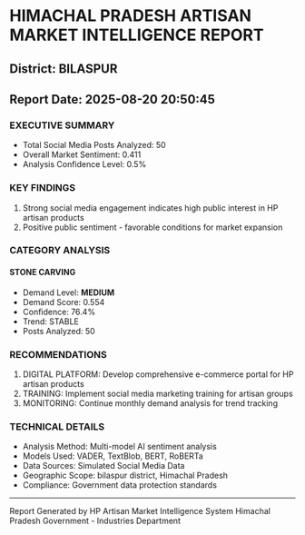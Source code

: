 # HIMACHAL PRADESH ARTISAN MARKET INTELLIGENCE REPORT
## District: BILASPUR
## Report Date: 2025-08-20 20:50:45

### EXECUTIVE SUMMARY
- Total Social Media Posts Analyzed: 50
- Overall Market Sentiment: 0.411
- Analysis Confidence Level: 0.5%

### KEY FINDINGS
1. Strong social media engagement indicates high public interest in HP artisan products
2. Positive public sentiment - favorable conditions for market expansion

### CATEGORY ANALYSIS

#### STONE CARVING
- Demand Level: **MEDIUM**
- Demand Score: 0.554
- Confidence: 76.4%
- Trend: STABLE
- Posts Analyzed: 50

### RECOMMENDATIONS
1. DIGITAL PLATFORM: Develop comprehensive e-commerce portal for HP artisan products
2. TRAINING: Implement social media marketing training for artisan groups
3. MONITORING: Continue monthly demand analysis for trend tracking

### TECHNICAL DETAILS
- Analysis Method: Multi-model AI sentiment analysis
- Models Used: VADER, TextBlob, BERT, RoBERTa
- Data Sources: Simulated Social Media Data
- Geographic Scope: bilaspur district, Himachal Pradesh
- Compliance: Government data protection standards

---
Report Generated by HP Artisan Market Intelligence System
Himachal Pradesh Government - Industries Department
